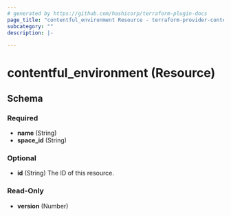 ```yaml
---
# generated by https://github.com/hashicorp/terraform-plugin-docs
page_title: "contentful_environment Resource - terraform-provider-contentful"
subcategory: ""
description: |-
  
---
```


# contentful_environment (Resource)





<!-- schema generated by tfplugindocs -->
## Schema

### Required

- **name** (String)
- **space_id** (String)

### Optional

- **id** (String) The ID of this resource.

### Read-Only

- **version** (Number)


